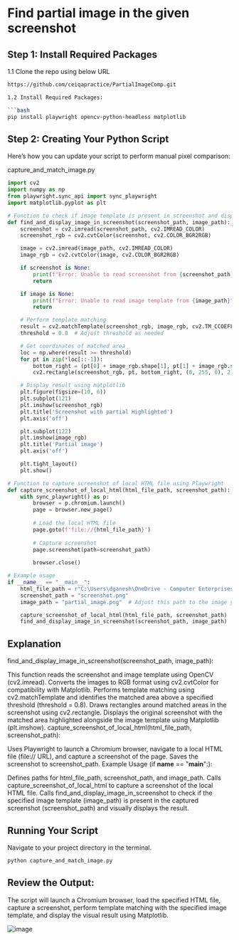 #  Find partial image in the given screenshot

## Step 1: Install Required Packages

1.1 Clone the repo using below URL

```bash
https://github.com/ceiqapractice/PartialImageComp.git

1.2 Install Required Packages:

```bash
pip install playwright opencv-python-headless matplotlib
```

## Step 2: Creating Your Python Script

Here’s how you can update your script to perform manual pixel comparison:

capture_and_match_image.py

```py
import cv2
import numpy as np
from playwright.sync_api import sync_playwright
import matplotlib.pyplot as plt

# Function to check if image template is present in screenshot and display visually
def find_and_display_image_in_screenshot(screenshot_path, image_path):
    screenshot = cv2.imread(screenshot_path, cv2.IMREAD_COLOR)
    screenshot_rgb = cv2.cvtColor(screenshot, cv2.COLOR_BGR2RGB)

    image = cv2.imread(image_path, cv2.IMREAD_COLOR)
    image_rgb = cv2.cvtColor(image, cv2.COLOR_BGR2RGB)

    if screenshot is None:
        print(f"Error: Unable to read screenshot from {screenshot_path}")
        return

    if image is None:
        print(f"Error: Unable to read image template from {image_path}")
        return

    # Perform template matching
    result = cv2.matchTemplate(screenshot_rgb, image_rgb, cv2.TM_CCOEFF_NORMED)
    threshold = 0.8  # Adjust threshold as needed

    # Get coordinates of matched area
    loc = np.where(result >= threshold)
    for pt in zip(*loc[::-1]):
        bottom_right = (pt[0] + image_rgb.shape[1], pt[1] + image_rgb.shape[0])
        cv2.rectangle(screenshot_rgb, pt, bottom_right, (0, 255, 0), 2)

    # Display result using matplotlib
    plt.figure(figsize=(10, 6))
    plt.subplot(121)
    plt.imshow(screenshot_rgb)
    plt.title('Screenshot with partial Highlighted')
    plt.axis('off')

    plt.subplot(122)
    plt.imshow(image_rgb)
    plt.title('Partial image')
    plt.axis('off')

    plt.tight_layout()
    plt.show()

# Function to capture screenshot of local HTML file using Playwright
def capture_screenshot_of_local_html(html_file_path, screenshot_path):
    with sync_playwright() as p:
        browser = p.chromium.launch()
        page = browser.new_page()
        
        # Load the local HTML file
        page.goto(f'file://{html_file_path}')
        
        # Capture screenshot
        page.screenshot(path=screenshot_path)
        
        browser.close()

# Example usage
if __name__ == "__main__":
    html_file_path = r"C:\Users\dganesh\OneDrive - Computer Enterprises Inc\Desktop\Comp\index.html"  # Adjust this path to your local HTML file
    screenshot_path = "screenshot.png"
    image_path = "partial_image.png"  # Adjust this path to the image you want to find

    capture_screenshot_of_local_html(html_file_path, screenshot_path)
    find_and_display_image_in_screenshot(screenshot_path, image_path)


```

## Explanation

find_and_display_image_in_screenshot(screenshot_path, image_path):

This function reads the screenshot and image template using OpenCV (cv2.imread).
Converts the images to RGB format using cv2.cvtColor for compatibility with Matplotlib.
Performs template matching using cv2.matchTemplate and identifies the matched area above a specified threshold (threshold = 0.8).
Draws rectangles around matched areas in the screenshot using cv2.rectangle.
Displays the original screenshot with the matched area highlighted alongside the image template using Matplotlib (plt.imshow).
capture_screenshot_of_local_html(html_file_path, screenshot_path):

Uses Playwright to launch a Chromium browser, navigate to a local HTML file (file:// URL), and capture a screenshot of the page.
Saves the screenshot to screenshot_path.
Example Usage (if __name__ == "__main__":):

Defines paths for html_file_path, screenshot_path, and image_path.
Calls capture_screenshot_of_local_html to capture a screenshot of the local HTML file.
Calls find_and_display_image_in_screenshot to check if the specified image template (image_path) is present in the captured screenshot (screenshot_path) and visually displays the result.

## Running Your Script

Navigate to your project directory in the terminal.

```bash
python capture_and_match_image.py
```

## Review the Output:

The script will launch a Chromium browser, load the specified HTML file, capture a screenshot, perform template matching with the specified image template, and display the visual result using Matplotlib.

![image](https://github.com/ceiqapractice/PartialImageComp/assets/110914539/e7d043cb-bcb6-4163-b7b5-8f0b1ca938e4)

